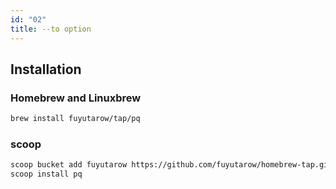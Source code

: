 ```yaml
---
id: "02"
title: --to option
---
```


## Installation


### Homebrew and Linuxbrew
```sh
brew install fuyutarow/tap/pq
```

### scoop
```sh
scoop bucket add fuyutarow https://github.com/fuyutarow/homebrew-tap.git
scoop install pq
```